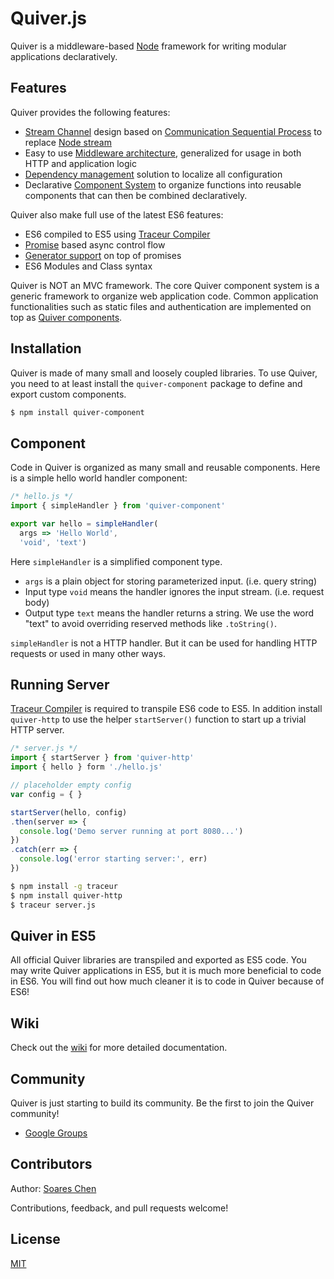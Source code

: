 Quiver.js
=========

Quiver is a middleware-based [Node](http://nodejs.org/) framework for writing modular applications declaratively.

## Features

Quiver provides the following features:

  - [Stream Channel](https://github.com/quiverjs/doc/wiki/Architecture-Overview#stream-channel) design based on [Communication Sequential Process](http://en.wikipedia.org/wiki/Communicating_sequential_processes) to replace [Node stream](http://nodejs.org/api/stream.html)
  - Easy to use [Middleware architecture](https://github.com/quiverjs/doc/wiki/Architecture-Overview#filter), generalized for usage in both HTTP and application logic
  - [Dependency management](https://github.com/quiverjs/doc/wiki/Architecture-Overview#builder) solution to localize all configuration
  - Declarative [Component System](https://github.com/quiverjs/doc/wiki/Component-System) to organize functions into reusable components that can then be combined declaratively.

Quiver also make full use of the latest ES6 features:

  - ES6 compiled to ES5 using
    [Traceur Compiler](https://github.com/google/traceur-compiler)
  - [Promise](https://www.promisejs.org/) based async control flow
  - [Generator support](https://github.com/lukehoban/ecmascript-asyncawait) on
    top of promises
  - ES6 Modules and Class syntax

Quiver is NOT an MVC framework. The core Quiver component system is a generic framework to organize web application code. Common application functionalities such as static files and authentication are implemented on top as [Quiver components](https://github.com/quiverjs/doc/wiki/Core-Components).

## Installation

Quiver is made of many small and loosely coupled libraries. To use Quiver, you
need to at least install the `quiver-component` package to define and export
custom components.

```bash
$ npm install quiver-component
```

## Component

Code in Quiver is organized as many small and reusable components. Here is a
simple hello world handler component:

```javascript
/* hello.js */
import { simpleHandler } from 'quiver-component'

export var hello = simpleHandler(
  args => 'Hello World',
  'void', 'text')
```

Here `simpleHandler` is a simplified component type.

  - `args` is a plain object for storing parameterized input. (i.e. query
    string)
  - Input type `void` means the handler ignores the input stream. (i.e. request
    body)
  - Output type `text` means the handler returns a string. We use the word
    "text" to avoid overriding reserved methods like `.toString()`.

`simpleHandler` is not a HTTP handler. But it can be used for handling HTTP
requests or used in many other ways.

## Running Server

[Traceur Compiler](https://github.com/google/traceur-compiler) is required to
transpile ES6 code to ES5. In addition install `quiver-http` to use the helper
`startServer()` function to start up a trivial HTTP server.

```javascript
/* server.js */
import { startServer } from 'quiver-http'
import { hello } form './hello.js'

// placeholder empty config
var config = { }

startServer(hello, config)
.then(server => {
  console.log('Demo server running at port 8080...')
})
.catch(err => {
  console.log('error starting server:', err)
})
```

```bash
$ npm install -g traceur
$ npm install quiver-http
$ traceur server.js
```

## Quiver in ES5

All official Quiver libraries are transpiled and exported as ES5 code. You may
write Quiver applications in ES5, but it is much more beneficial to code in ES6.
You will find out how much cleaner it is to code in Quiver because of ES6!


## Wiki

Check out the [wiki](https://github.com/quiverjs/doc/wiki) for more detailed
documentation.

## Community

Quiver is just starting to build its community. Be the first to join the Quiver community!

  - [Google Groups](https://groups.google.com/d/forum/quiverjs)

## Contributors

Author: [Soares Chen](https://github.com/soareschen)

Contributions, feedback, and pull requests welcome!


## License

[MIT](https://raw.githubusercontent.com/quiverjs/license/master/LICENSE)
